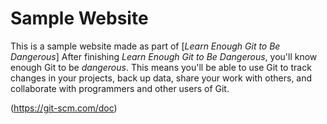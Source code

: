 # Sample Website
This is a sample website made as part of [*Learn
Enough Git to Be
Dangerous*]
After finishing *Learn Enough Git to Be
Dangerous*, you'll know enough Git
to be *dangerous*. This means you'll be able to
use Git to track changes in
your projects, back up data, share your work with
others, and collaborate
with programmers and other users of Git.

(https://git-scm.com/doc)
